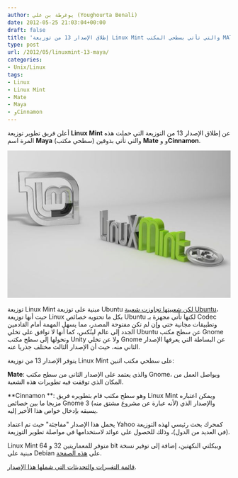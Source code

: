 ```yaml
---
author: يوغرطة بن علي (Youghourta Benali)
date: 2012-05-25 21:03:04+00:00
draft: false
title: 'إطلاق الإصدار 13 من توزيعة Linux Mint والتي تأتي بسطحي المكتب MATE وCinnamon  '
type: post
url: /2012/05/linuxmint-13-maya/
categories:
- Unix/Linux
tags:
- Linux
- Linux Mint
- Mate
- Maya
- وCinnamon
---
```


أعلن فريق تطوير توزيعة **Linux Mint** عن إطلاق الإصدار 13 من التوزيعة التي حملت هذه المرة اسم **Maya** والتي تأتي بذوقين (سطحي مكتب) **Mate** و و**Cinnamon**.




[![](LinuxMint-13-Maya.jpg)
](LinuxMint-13-Maya.jpg)




توزيعة Linux Mint مبنية على توزيعة Ubuntu [لكن شعبيتها تجاوزت شعبية Ubuntu](https://www.it-scoop.com/2011/11/linux-mint-overtakes-ubuntu/)، حيث أنها توزيعة Linux بكل ما تحتويه خصائص Ubuntu لكنها تأتي مجهزة بـ Codec وتطبيقات مجانية حتى وإن لم تكن مفتوحة المصدر، مما يسهل المهمة أمام القادمين الجدد إلى عالم لينُكس، كما أنها لا توافق على تخلي Ubuntu عن سطح مكتب Gnome وتحولها إلى سطح مكتب Unity ولا عن تخلي Gnome عن البساطة التي يعرفها الإصدار الثاني منه، حيث أن الإصدار الثالث مختلف جذريا عنه.




يتوفر الإصدار 13 من توزيعة Linux Mint على سطحي مكتب اثنين:




**Mate**: والذي يعتمد على الإصدار الثاني من سطح مكتب Gnome، ويواصل العمل من المكان الذي توقفت فيه تطويرات هذه الشعبة.




**Cinnamon **: وهو سطح مكتب قام بتطويره فريق Linux Mint ويمكن اعتباره مزيجا ما بين خصائص Gnome 3 (لأنه عبارة عن مشروع مشتق منه) والإصدار الذي يسبقه بإدخال خواص هذا الأخير إليه.




يحمل هذا الإصدار "مفاجئة" حيث تم اعتماد Yahoo كمحرك بحث رئيسي لهذه التوزيعة (في العديد من الدول)، وذلك للحصول على عوائد لاستخدامها في مواصلة تطوير التوزيعة.




Linux Mint متوفر للمعماريتين 32 و 64 bit وببكلتي النكهتين، إضافة إلى توفير نسخة مبنية على Debian على [هذه الصفحة](http://blog.linuxmint.com/?p=2031).




[قائمة التغييرات والتحديثات التي شملها هذا الإصدار](http://www.linuxmint.com/rel_maya_whatsnew.php#mate).
